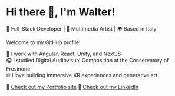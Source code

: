 # Hi there 👋, I'm Walter!

🎯 Full-Stack Developer | 🎨 Multimedia Artist | 🌍 Based in Italy

Welcome to my GitHub profile!

🚀 I work with Angular, React, Unity, and NextJS  
🎧 I studied Digital Audiovisual Composition at the Conservatory of Frosinone  
🌐 I love building immersive XR experiences and generative art  

🔗 [Check out my Portfolio site](https://www.waltercorneli.me)
🔗 [Check out my LinkedIn](https://www.linkedin.com/in/waltercorneli)


<!--
**waltercorneli/waltercorneli** is a ✨ _special_ ✨ repository because its `README.md` (this file) appears on your GitHub profile.

Here are some ideas to get you started:

- 🔭 I’m currently working on ...
- 🌱 I’m currently learning ...
- 👯 I’m looking to collaborate on ...
- 🤔 I’m looking for help with ...
- 💬 Ask me about ...
- 📫 How to reach me: ...
- 😄 Pronouns: ...
- ⚡ Fun fact: ...
-->
